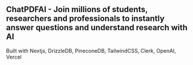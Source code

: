 ## ChatPDFAI - Join millions of students, researchers and professionals to instantly answer questions and understand research with AI

Built with Nextjs, DrizzleDB, PineconeDB, TailwindCSS, Clerk, OpenAI, Vercel
